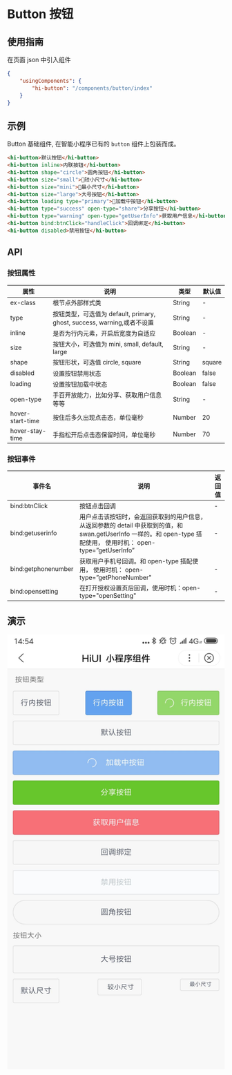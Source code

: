 # Button 按钮  
## 使用指南  
在页面 json 中引入组件   

```json
{
    "usingComponents": {
        "hi-button": "/components/button/index"
    }
}
``` 

## 示例     
Button 基础组件, 在智能小程序已有的 `button` 组件上包装而成。

```html  
<hi-button>默认按钮</hi-button>
<hi-button inline>内联按钮</hi-button>
<hi-button shape="circle">圆角按钮</hi-button>
<hi-button size="small">较小尺寸</hi-button>
<hi-button size="mini">最小尺寸</hi-button>
<hi-button size="large">大号按钮</hi-button>
<hi-button loading type="primary">加载中按钮</hi-button>
<hi-button type="success" open-type="share">分享按钮</hi-button>
<hi-button type="warning" open-type="getUserInfo">获取用户信息</hi-button>
<hi-button bind:btnClick="handleClick">回调绑定</hi-button>
<hi-button disabled>禁用按钮</hi-button>
```

## API  
### 按钮属性  
| 属性 | 说明 | 类型 | 默认值 |
| --- | --- | --- | --- |
| ex-class | 根节点外部样式类 | String | - |
| type | 按钮类型，可选值为 default, primary, ghost, success, warning,或者不设置 | String | - |
| inline | 是否为行内元素，开启后宽度为自适应  | Boolean | - |
| size | 按钮大小，可选值为 mini, small, default, large | String | - |
| shape | 按钮形状，可选值 circle, square | String | square |
| disabled | 设置按钮禁用状态 | Boolean | false |
| loading | 设置按钮加载中状态 | Boolean | false |
| open-type | 手百开放能力，比如分享、获取用户信息等等 | String | - |
| hover-start-time | 按住后多久出现点击态，单位毫秒  | Number | 20 |
| hover-stay-time | 手指松开后点击态保留时间，单位毫秒 | Number | 70 |

### 按钮事件  

| 事件名 | 说明 | 返回值 |
| --- | --- | --- |
| bind:btnClick | 按钮点击回调 | - |
| bind:getuserinfo | 用户点击该按钮时，会返回获取到的用户信息，从返回参数的 detail 中获取到的值，和 swan.getUserInfo 一样的。和 open-type 搭配使用， 使用时机： open-type=”getUserInfo” | - |
| bind:getphonenumber | 获取用户手机号回调。和 open-type 搭配使用， 使用时机： open-type=”getPhoneNumber" | - |
| bind:opensetting | 在打开授权设置页后回调，使用时机：open-type="openSetting" | - |


## 演示
![layout](./images/6.png)